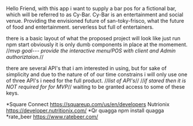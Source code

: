 Hello Friend,
with this app i want to supply a bar pos for a fictional bar, which will be referred to as Cy-Bar.
Cy-Bar is an entertainment and social venue. Providing the envisioned future of san-toky-frisco,
what the future of food and entertainment. serverless but full of entertainers.

there is a basic layout of what the proposed project will look like just run npm start
obviously it is only dumb components in place at the momement. 
//*mvp goal--- provide the interactive menu/POS with client and Admin authoriztaion.*//

there are several API's that i am interested in using, but for sake of simplicity and due to the nature of 
of our time constrains i will only use one of three API's i need for the full product.
//*list of API's*// //*if stared then it is NOT required for for MVP*//
waiting to be granted access to some of these keys.


*Square Connect         https://squareup.com/us/en/developers
Nutrionix               https://developer.nutritionix.com/
*Qr quagga              npm install quagga
*rate_beer              https://www.ratebeer.com/


